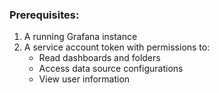 ### Prerequisites:
1. A running Grafana instance
2. A service account token with permissions to:
   - Read dashboards and folders
   - Access data source configurations
   - View user information